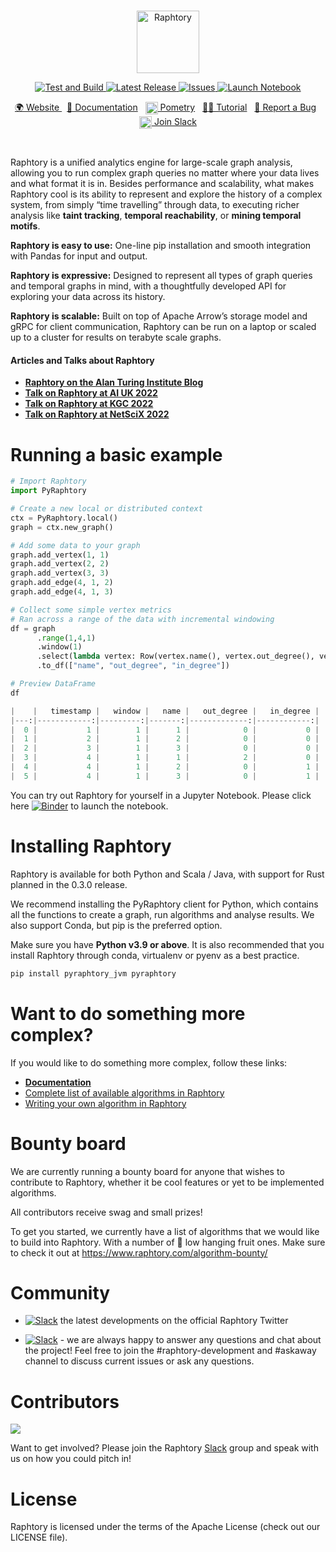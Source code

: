 <br>
<p align="center">
  <img src="https://user-images.githubusercontent.com/6665739/130641943-fa7fcdb8-a0e7-4aa4-863f-3df61b5de775.png" alt="Raphtory" height="100"/>
</p>
<p align="center">
</p>


<p align="center">
<a href="https://github.com/Raphtory/Raphtory/actions/workflows/test_and_build.yml?query=event%3Aschedule++">
<img alt="Test and Build" src="https://github.com/Raphtory/Raphtory/actions/workflows/test.yml/badge.svg?event=schedule" />
</a>
<a href="https://github.com/Raphtory/Raphtory/releases">
<img alt="Latest Release" src="https://img.shields.io/github/v/release/Raphtory/Raphtory?color=brightgreen&include_prereleases" />
</a>
<a href="https://github.com/Raphtory/Raphtory/issues">
<img alt="Issues" src="https://img.shields.io/github/issues/Raphtory/Raphtory?color=brightgreen" />
</a>
<a href="https://mybinder.org/v2/gh/Raphtory/Raphtory/master?labpath=examples%2Fbinder_python%2Findex.ipynb">
<img alt="Launch Notebook" src="https://mybinder.org/badge_logo.svg" />
</a>
</p>
<p align="center">
<a href="https://www.raphtory.com">🌍 Website </a>
&nbsp
<a href="https://docs.raphtory.com/">📒 Documentation</a>
&nbsp 
<a href="https://www.pometry.com"><img src="https://user-images.githubusercontent.com/6665739/202438989-2859f8b8-30fb-4402-820a-563049e1fdb3.png" height="20" align="center"/> Pometry</a> 
&nbsp
<a href="https://docs.raphtory.com/en/master/Examples/lotr.html">🧙🏻‍ Tutorial</a> 
&nbsp
<a href="https://github.com/Raphtory/Raphtory/issues">🐛 Report a Bug</a> 
&nbsp
<a href="https://join.slack.com/t/raphtory/shared_invite/zt-xbebws9j-VgPIFRleJFJBwmpf81tvxA"><img src="https://user-images.githubusercontent.com/6665739/154071628-a55fb5f9-6994-4dcf-be03-401afc7d9ee0.png" height="20" align="center"/> Join Slack</a> 
</p>

<br>


Raphtory is a unified analytics engine for large-scale graph analysis, allowing you to run complex graph queries no matter where your data lives and what format it is in. Besides performance and scalability, what makes Raphtory cool is its ability to represent and explore the history of a complex system, from simply “time travelling” through data, to executing richer analysis like **taint tracking**, **temporal reachability**, or **mining temporal motifs**.

**Raphtory is easy to use:** One-line pip installation and smooth integration with Pandas for input and output.

**Raphtory is expressive:** Designed to represent all types of graph queries and temporal graphs in mind, with a thoughtfully developed API for exploring your data across its history.

**Raphtory is scalable:** Built on top of Apache Arrow’s storage model and gRPC for client communication, Raphtory can be run on a laptop or scaled up to a cluster for results on terabyte scale graphs.

#### Articles and Talks about Raphtory
- **[Raphtory on the Alan Turing Institute Blog](https://www.turing.ac.uk/blog/just-add-time-dizzying-potential-dynamic-graphs)**
- **[Talk on Raphtory at AI UK 2022](https://www.youtube.com/watch?v=7S9Ymnih-YM&list=PLuD_SqLtxSdVEUsCYlb5XjWm9D6WuNKEz&index=9)**
- **[Talk on Raphtory at KGC 2022](https://www.youtube.com/watch?v=37S4bSN5EaU)**
- **[Talk on Raphtory at NetSciX 2022](https://www.youtube.com/watch?v=QxhrONca4FE)**

# Running a basic example

```python
# Import Raphtory
import PyRaphtory

# Create a new local or distributed context
ctx = PyRaphtory.local()
graph = ctx.new_graph()

# Add some data to your graph
graph.add_vertex(1, 1)
graph.add_vertex(2, 2)
graph.add_vertex(3, 3)
graph.add_edge(4, 1, 2)
graph.add_edge(4, 1, 3)

# Collect some simple vertex metrics
# Ran across a range of the data with incremental windowing
df = graph
      .range(1,4,1)
      .window(1)
      .select(lambda vertex: Row(vertex.name(), vertex.out_degree(), vertex.in_degree()))
      .to_df(["name", "out_degree", "in_degree"])

# Preview DataFrame
df

|    |   timestamp |   window |   name |   out_degree |   in_degree |
|---:|------------:|---------:|-------:|-------------:|------------:|
|  0 |           1 |        1 |      1 |            0 |           0 |
|  1 |           2 |        1 |      2 |            0 |           0 |
|  2 |           3 |        1 |      3 |            0 |           0 |
|  3 |           4 |        1 |      1 |            2 |           0 |
|  4 |           4 |        1 |      2 |            0 |           1 |
|  5 |           4 |        1 |      3 |            0 |           1 |
```

You can try out Raphtory for yourself in a Jupyter Notebook. Please click here [![Binder](https://mybinder.org/badge_logo.svg)](https://mybinder.org/v2/gh/Raphtory/Raphtory/v0.2.0a9?labpath=examples%2Fbinder_python%2Findex.ipynb) to launch the notebook.

# Installing Raphtory 
Raphtory is available for both Python and Scala / Java, with support for Rust planned in the 0.3.0 release. 

We recommend installing the PyRaphtory client for Python, which contains all the functions to create a graph, run algorithms and analyse results. We also support Conda, but pip is the preferred option.

Make sure you have **Python v3.9 or above**. It is also recommended that you install Raphtory through conda, virtualenv or pyenv as a best practice. 

```bash
pip install pyraphtory_jvm pyraphtory
```

# Want to do something more complex?
If you would like to do something more complex, follow these links:

- **[Documentation](https://docs.raphtory.com/)**
- [Complete list of available algorithms in Raphtory](https://docs.raphtory.com/en/master/_autodoc/com/raphtory/algorithms/generic/index.html)
- [Writing your own algorithm in Raphtory](https://docs.raphtory.com/en/master/Analysis/LOTR_six_degrees.html)

# Bounty board

We are currently running a bounty board for anyone that wishes to contribute to Raphtory, whether it be cool features or yet to be implemented algorithms.

All contributors receive swag and small prizes!

To get you started, we currently have a list of algorithms that we would like to build into Raphtory. With a number of 🍇 low hanging fruit ones. Make sure to check it out at https://www.raphtory.com/algorithm-bounty/ 


# Community  

- [![Slack](https://img.shields.io/twitter/follow/raphtory?label=Follow)](https://twitter.com/raphtory) the latest developments on the official Raphtory Twitter

- [![Slack](https://img.shields.io/badge/Join%20Our%20Community-Slack-red)](https://join.slack.com/t/raphtory/shared_invite/zt-xbebws9j-VgPIFRleJFJBwmpf81tvxA) - we are always happy to answer any questions and chat about the project! Feel free to join the #raphtory-development and #askaway channel to discuss current issues or ask any questions.


# Contributors

<a href="https://github.com/raphtory/raphtory/graphs/contributors"><img src="https://contrib.rocks/image?repo=raphtory/raphtory"/></a>

Want to get involved? Please join the Raphtory [Slack](https://join.slack.com/t/raphtory/shared_invite/zt-xbebws9j-VgPIFRleJFJBwmpf81tvxA) group and speak with us on how you could pitch in!

# License  

Raphtory is licensed under the terms of the Apache License (check out our LICENSE file).



